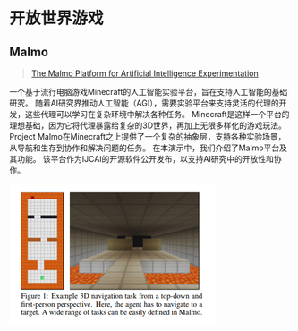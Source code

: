 # 开放世界游戏

## Malmo

> [ The Malmo Platform for Artificial Intelligence Experimentation](https://www.microsoft.com/en-us/research/wp-content/uploads/2016/07/johnson-malmo-platform-camera-ready.pdf)

一个基于流行电脑游戏Minecraft的人工智能实验平台，旨在支持人工智能的基础研究。 随着AI研究界推动人工智能（AGI），需要实验平台来支持灵活的代理的开发，这些代理可以学习在复杂环境中解决各种任务。 Minecraft是这样一个平台的理想基础，因为它将代理暴露给复杂的3D世界，再加上无限多样化的游戏玩法。 Project Malmo在Minecraft之上提供了一个复杂的抽象层，支持各种实验场景，从导航和生存到协作和解决问题的任务。 在本演示中，我们介绍了Malmo平台及其功能。 该平台作为IJCAI的开源软件公开发布，以支持AI研究中的开放性和协作。

![](../.gitbook/assets/minecraft.png)



